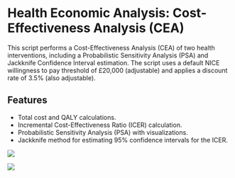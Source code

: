# Health Economic Analysis: Cost-Effectiveness Analysis (CEA)


This script performs a Cost-Effectiveness Analysis (CEA) of two health interventions, including a Probabilistic Sensitivity Analysis (PSA) and Jackknife Confidence Interval estimation. The script uses a default NICE willingness to pay threshold of £20,000 (adjustable) and applies a discount rate of 3.5% (also adjustable).

## Features
- Total cost and QALY calculations.
- Incremental Cost-Effectiveness Ratio (ICER) calculation.
- Probabilistic Sensitivity Analysis (PSA) with visualizations.
- Jackknife method for estimating 95% confidence intervals for the ICER.

![](CE_PSA_kde.png)

![](CE_plane_PSA.png)

